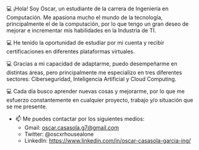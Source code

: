 💻 ¡Hola! Soy Oscar, un estudiante de la carrera de Ingeniería en Computación. Me apasiona mucho el mundo de la tecnología, principalmente el de la computación, por lo que tengo un gran deseo de mejorar e incrementar mis habilidades en la Industria de TI. 

💻 He tenido la oportunidad de estudiar por mi cuenta y recibir certificaciones en diferentes plataformas virtuales. 

💻 Gracias a mi capacidad de adaptarme, puedo desempeñarme en distintas áreas, pero principalmente me especializo en tres diferentes sectores: Ciberseguridad, Inteligencia Artificial y Cloud Computing. 

💻 Cada día busco aprender nuevas cosas y mejorarme, por lo que me esfuerzo constantemente en cualquier proyecto, trabajo y/o situación que se me presente. 

- 📫 Me puedes contactar por los siguientes medios: 
  - Gmail: oscar.casasola.g7@gmail.com
  - Twitter: @oscxrhousealone
  - LinkedIn: https://www.linkedin.com/in/oscar-casasola-garcia-ing/

